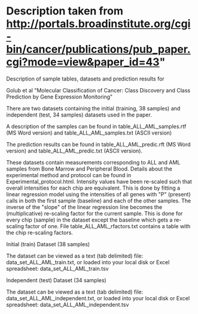 # Description taken from http://portals.broadinstitute.org/cgi-bin/cancer/publications/pub_paper.cgi?mode=view&paper_id=43"

Description of sample tables, datasets and prediction results for 

Golub et al "Molecular Classification of Cancer: Class Discovery and Class
Prediction by Gene Expression Monitoring"

  There are two datasets containing the initial (training, 38 samples)
and independent (test, 34 samples) datasets used in the paper.

A description of the samples can be found in table_ALL_AML_samples.rtf
(MS Word version) and table_ALL_AML_samples.txt (ASCII version)

The prediction results can be found in table_ALL_AML_predic.rft (MS
Word version) and table_ALL_AML_predic.txt (ASCII version).

These datasets contain measurements corresponding to ALL and AML
samples from Bone Marrow and Peripheral Blood. Details about the
experimental method and protocol can be found in
Experimental_protocol.html. Intensity values have been re-scaled such
that overall intensities for each chip are equivalent. This is done by
fitting a linear regression model using the intensities of all genes
with "P" (present) calls in both the first sample (baseline) and each
of the other samples. The inverse of the "slope" of the linear
regression line becomes the (multiplicative) re-scaling factor for the
current sample. This is done for every chip (sample) in the dataset
except the baseline which gets a re-scaling factor of one. File
table_ALL_AML_rfactors.txt contains a table with the chip re-scaling
factors.

  Initial (train) Dataset (38 samples)
 
  The dataset can be viewed as a text (tab delimited) file:
data_set_ALL_AML_train.txt, or loaded into your local disk or Excel
spreadsheet: data_set_ALL_AML_train.tsv

  Independent (test) Dataset (34 samples)

 
  The dataset can be viewed as a text (tab delimited) file:
data_set_ALL_AML_independent.txt, or loaded into your local disk or
Excel spreadsheet: data_set_ALL_AML_independent.tsv

